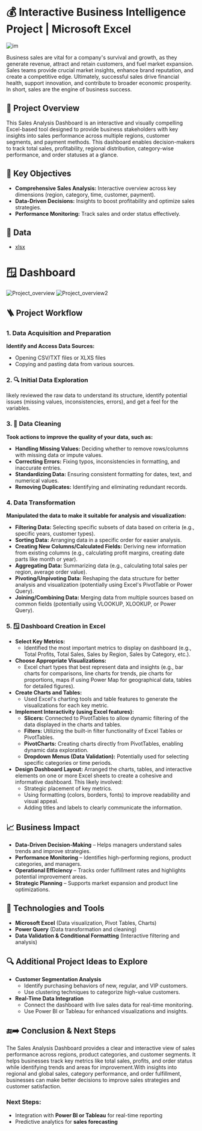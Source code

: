 # 💰 Interactive Business Intelligence Project | Microsoft Excel
![im](https://github.com/user-attachments/assets/da0a3713-ac52-47c3-9521-f0f0cfe3f78c)

Business sales are vital for a company's survival and growth, as they generate revenue, attract and retain customers, and fuel market expansion. Sales teams provide crucial market insights, enhance brand reputation, and create a competitive edge. Ultimately, successful sales drive financial health, support innovation, and contribute to broader economic prosperity. In short, sales are the engine of business success.

## 📘 Project Overview
This Sales Analysis Dashboard is an interactive and visually compelling Excel-based tool designed to provide business stakeholders with key insights into sales performance across multiple regions, customer segments, and payment methods. This dashboard enables decision-makers to track total sales, profitability, regional distribution, category-wise performance, and order statuses at a glance.

## 🎯 Key Objectives
- **Comprehensive Sales Analysis:** Interactive overview across key dimensions (region, category, time, customer, payment).
- **Data-Driven Decisions:** Insights to boost profitability and optimize sales strategies.
- **Performance Monitoring:** Track sales and order status effectively.

## 📁 Data
- <a href="https://github.com/Shakeel-Data/Sales-Analysis-Dashboard/blob/main/Dataset.xlsx">xlsx</a>

# 🪟 Dashboard
![Project_overview](https://github.com/user-attachments/assets/85aabed7-92df-42f0-8ca6-f0aa6390faff)
![Project_overview2](https://github.com/user-attachments/assets/5bc6ee12-a00e-4e5c-a7a1-e7e1f4208158)

## 🪜 Project Workflow
### 1. Data Acquisition and Preparation
**Identify and Access Data Sources:** 
  - Opening CSV/TXT files or XLXS files
  - Copying and pasting data from various sources.

### 2. 🔍 Initial Data Exploration
likely reviewed the raw data to understand its structure, identify potential issues (missing values, inconsistencies, errors), and get a feel for the variables.

### 3. 🧹 Data Cleaning
**Took actions to improve the quality of your data, such as:**
- **Handling Missing Values:** Deciding whether to remove rows/columns with missing data or impute values.
- **Correcting Errors:** Fixing typos, inconsistencies in formatting, and inaccurate entries.
- **Standardizing Data:** Ensuring consistent formatting for dates, text, and numerical values.
- **Removing Duplicates:** Identifying and eliminating redundant records.

### 4. Data Transformation
**Manipulated the data to make it suitable for analysis and visualization:**
- **Filtering Data:** Selecting specific subsets of data based on criteria (e.g., specific years, customer types).
- **Sorting Data:** Arranging data in a specific order for easier analysis.
- **Creating New Columns/Calculated Fields:** Deriving new information from existing columns (e.g., calculating profit margins, creating date parts like month or year).
- **Aggregating Data:** Summarizing data (e.g., calculating total sales per region, average order value).
- **Pivoting/Unpivoting Data:** Reshaping the data structure for better analysis and visualization (potentially using Excel's PivotTable or Power Query).
- **Joining/Combining Data:** Merging data from multiple sources based on common fields (potentially using VLOOKUP, XLOOKUP, or Power Query).

### 5. 🪟 Dashboard Creation in Excel
- **Select Key Metrics:**
  - Identified the most important metrics to display on dashboard (e.g., Total Profits, Total Sales, Sales by Region, Sales by Category, etc.).
- **Choose Appropriate Visualizations:**
  - Excel chart types that best represent data and insights (e.g., bar charts for comparisons, line charts for trends, pie charts for proportions, maps if using Power Map for geographical data, tables for detailed figures).
- **Create Charts and Tables:**
  - Used Excel's charting tools and table features to generate the visualizations for each key metric.
- **Implement Interactivity (using Excel features):**
  - **Slicers:** Connected to PivotTables to allow dynamic filtering of the data displayed in the charts and tables.
  - **Filters:** Utilizing the built-in filter functionality of Excel Tables or PivotTables.
  - **PivotCharts:** Creating charts directly from PivotTables, enabling dynamic data exploration.
  - **Dropdown Menus (Data Validation):** Potentially used for selecting specific categories or time periods.
- **Design Dashboard Layout:** Arranged the charts, tables, and interactive elements on one or more Excel sheets to create a cohesive and informative dashboard. This likely involved:
  - Strategic placement of key metrics.
  - Using formatting (colors, borders, fonts) to improve readability and visual appeal.
  - Adding titles and labels to clearly communicate the information.

## 📈 Business Impact 
- **Data-Driven Decision-Making** – Helps managers understand sales trends and improve strategies.
- **Performance Monitoring** – Identifies high-performing regions, product categories, and managers.
- **Operational Efficiency** – Tracks order fulfillment rates and highlights potential improvement areas.
- **Strategic Planning** – Supports market expansion and product line optimizations.

## 🧰 Technologies and Tools
- **Microsoft Excel** (Data visualization, Pivot Tables, Charts)
- **Power Query** (Data transformation and cleaning)
- **Data Validation & Conditional Formatting** (Interactive filtering and analysis)

## 🔍 Additional Project Ideas to Explore
- **Customer Segmentation Analysis**
  - Identify purchasing behaviors of new, regular, and VIP customers.
  - Use clustering techniques to categorize high-value customers.
- **Real-Time Data Integration**
  - Connect the dashboard with live sales data for real-time monitoring.
  - Use Power BI or Tableau for enhanced visualizations and insights.
 
## 🔚➡️ Conclusion & Next Steps
The Sales Analysis Dashboard provides a clear and interactive view of sales performance across regions, product categories, and customer segments. It helps businesses track key metrics like total sales, profits, and order status while identifying trends and areas for improvement.With insights into regional and global sales, category performance, and order fulfillment, businesses can make better decisions to improve sales strategies and customer satisfaction.

### Next Steps:
- Integration with **Power BI or Tableau** for real-time reporting
- Predictive analytics for **sales forecasting**
  

